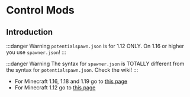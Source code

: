 # Control Mods

## Introduction

:::danger Warning
`potentialspawn.json` is for 1.12 ONLY.
On 1.16 or higher you use `spawner.json`!
:::

:::danger Warning
The syntax for `spawner.json` is TOTALLY different from the syntax for `potentialspawn.json`.
Check the wiki!
:::

* For Minecraft 1.16, 1.18 and 1.19 go to [this page](./control-mods-16)
* For Minecraft 1.12 go to [this page](./control-mods-legacy)
